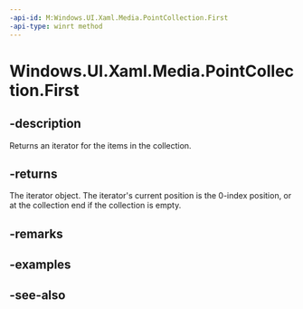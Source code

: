 ```yaml
---
-api-id: M:Windows.UI.Xaml.Media.PointCollection.First
-api-type: winrt method
---
```


<!-- Method syntax
public Windows.Foundation.Collections.IIterator<Windows.Foundation.Point> First()
-->

# Windows.UI.Xaml.Media.PointCollection.First

## -description
Returns an iterator for the items in the collection.



## -returns
The iterator object. The iterator's current position is the 0-index position, or at the collection end if the collection is empty.

## -remarks

## -examples

## -see-also
